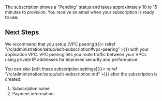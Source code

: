The subscription shows a "Pending" status and takes approximately 10 to 15 minutes to provision.
You receive an email when your subscription is ready to use.

## Next Steps

We recommend that you setup [VPC peering]({{< relref "/rc/administration/setup/edit-subscription#vpc-peering" >}}) with your application VPC.
VPC peering lets you route traffic between your VPCs using private IP addresses for improved security and performance.

You can also [edit these subscription settings]({{< relref "/rc/administration/setup/edit-subscription.md" >}}) after the subscription is created:

1. Subscription name
1. Payment information